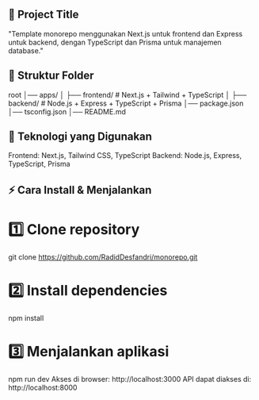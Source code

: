 ## 📌 Project Title

"Template monorepo menggunakan Next.js untuk frontend dan Express untuk backend, dengan TypeScript dan Prisma untuk manajemen database."

## 📂 Struktur Folder
root
│── apps/
│   ├── frontend/  # Next.js + Tailwind + TypeScript
│   ├── backend/   # Node.js + Express + TypeScript + Prisma
│── package.json
│── tsconfig.json
│── README.md

## 🚀 Teknologi yang Digunakan
Frontend: Next.js, Tailwind CSS, TypeScript
Backend: Node.js, Express, TypeScript, Prisma

## ⚡ Cara Install & Menjalankan
# 1️⃣ Clone repository
git clone https://github.com/RadidDesfandri/monorepo.git

# 2️⃣ Install dependencies
npm install

# 3️⃣ Menjalankan aplikasi
npm run dev
Akses di browser: http://localhost:3000
API dapat diakses di: http://localhost:8000

